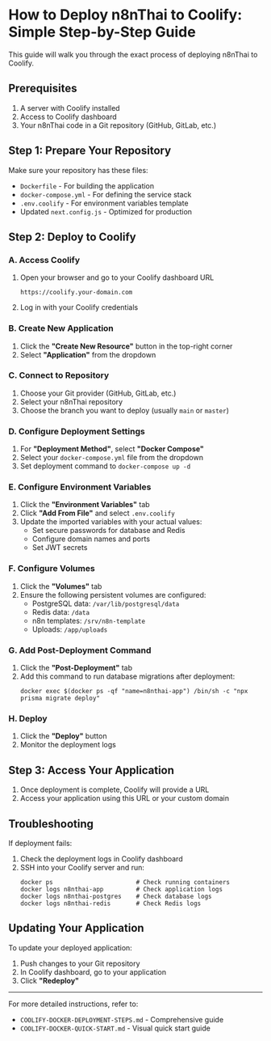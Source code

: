 # How to Deploy n8nThai to Coolify: Simple Step-by-Step Guide

This guide will walk you through the exact process of deploying n8nThai to Coolify.

## Prerequisites

1. A server with Coolify installed
2. Access to Coolify dashboard
3. Your n8nThai code in a Git repository (GitHub, GitLab, etc.)

## Step 1: Prepare Your Repository

Make sure your repository has these files:

- `Dockerfile` - For building the application
- `docker-compose.yml` - For defining the service stack
- `.env.coolify` - For environment variables template
- Updated `next.config.js` - Optimized for production

## Step 2: Deploy to Coolify

### A. Access Coolify

1. Open your browser and go to your Coolify dashboard URL
   ```
   https://coolify.your-domain.com
   ```

2. Log in with your Coolify credentials

### B. Create New Application

1. Click the **"Create New Resource"** button in the top-right corner
2. Select **"Application"** from the dropdown

### C. Connect to Repository

1. Choose your Git provider (GitHub, GitLab, etc.)
2. Select your n8nThai repository
3. Choose the branch you want to deploy (usually `main` or `master`)

### D. Configure Deployment Settings

1. For **"Deployment Method"**, select **"Docker Compose"**
2. Select your `docker-compose.yml` file from the dropdown
3. Set deployment command to `docker-compose up -d`

### E. Configure Environment Variables

1. Click the **"Environment Variables"** tab
2. Click **"Add From File"** and select `.env.coolify`
3. Update the imported variables with your actual values:
   - Set secure passwords for database and Redis
   - Configure domain names and ports
   - Set JWT secrets

### F. Configure Volumes

1. Click the **"Volumes"** tab
2. Ensure the following persistent volumes are configured:
   - PostgreSQL data: `/var/lib/postgresql/data`
   - Redis data: `/data`
   - n8n templates: `/srv/n8n-template`
   - Uploads: `/app/uploads`

### G. Add Post-Deployment Command

1. Click the **"Post-Deployment"** tab
2. Add this command to run database migrations after deployment:
   ```
   docker exec $(docker ps -qf "name=n8nthai-app") /bin/sh -c "npx prisma migrate deploy"
   ```

### H. Deploy

1. Click the **"Deploy"** button
2. Monitor the deployment logs

## Step 3: Access Your Application

1. Once deployment is complete, Coolify will provide a URL
2. Access your application using this URL or your custom domain

## Troubleshooting

If deployment fails:

1. Check the deployment logs in Coolify dashboard
2. SSH into your Coolify server and run:
   ```
   docker ps                       # Check running containers
   docker logs n8nthai-app         # Check application logs
   docker logs n8nthai-postgres    # Check database logs
   docker logs n8nthai-redis       # Check Redis logs
   ```

## Updating Your Application

To update your deployed application:

1. Push changes to your Git repository
2. In Coolify dashboard, go to your application
3. Click **"Redeploy"**

---

For more detailed instructions, refer to:
- `COOLIFY-DOCKER-DEPLOYMENT-STEPS.md` - Comprehensive guide
- `COOLIFY-DOCKER-QUICK-START.md` - Visual quick start guide
